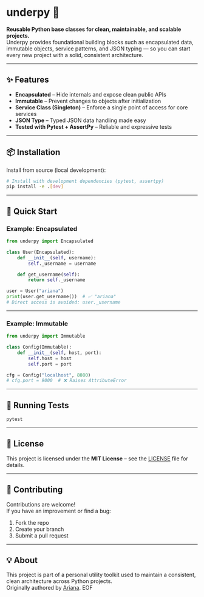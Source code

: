# underpy 🐍

**Reusable Python base classes for clean, maintainable, and scalable projects.**  
Underpy provides foundational building blocks such as encapsulated data, immutable objects, service patterns, and JSON typing — so you can start every new project with a solid, consistent architecture.

---

## ✨ Features

- **Encapsulated** – Hide internals and expose clean public APIs
- **Immutable** – Prevent changes to objects after initialization
- **Service Class (Singleton)** – Enforce a single point of access for core services
- **JSON Type** – Typed JSON data handling made easy
- **Tested with Pytest + AssertPy** – Reliable and expressive tests

---

## 📦 Installation

Install from source (local development):

```bash
# Install with development dependencies (pytest, assertpy)
pip install -e .[dev]
```

---

## 🚀 Quick Start

### Example: Encapsulated
```python
from underpy import Encapsulated

class User(Encapsulated):
    def __init__(self, username):
        self._username = username

    def get_username(self):
        return self._username

user = User("ariana")
print(user.get_username())  # ✅ "ariana"
# Direct access is avoided: user._username
```

---

### Example: Immutable
```python
from underpy import Immutable

class Config(Immutable):
    def __init__(self, host, port):
        self.host = host
        self.port = port

cfg = Config("localhost", 8080)
# cfg.port = 9000  # ❌ Raises AttributeError
```

---

## 🧪 Running Tests

```bash
pytest
```

---

## 📄 License
This project is licensed under the **MIT License** – see the [LICENSE](LICENSE) file for details.

---

## 🤝 Contributing
Contributions are welcome!  
If you have an improvement or find a bug:
1. Fork the repo
2. Create your branch
3. Submit a pull request

---

## 💡 About
This project is part of a personal utility toolkit used to maintain a consistent, clean architecture across Python projects.  
Originally authored by [Ariana](https://github.com/ariana126).
EOF